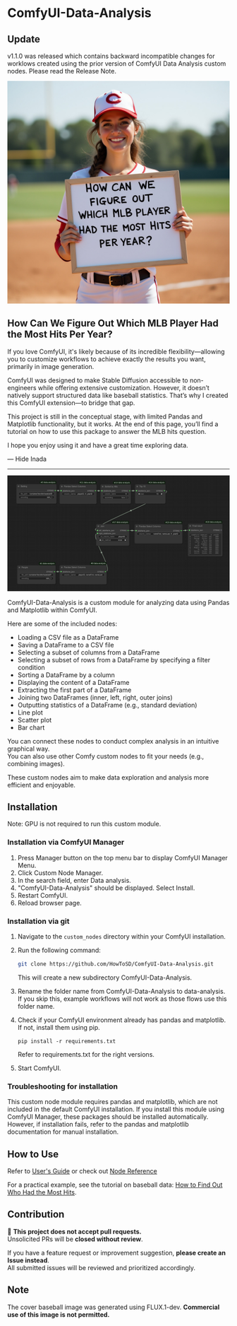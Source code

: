 # ComfyUI-Data-Analysis
## Update
v1.1.0 was released which contains backward incompatible changes for worklows created using the prior version of ComfyUI Data Analysis custom nodes. Please read the Release Note.

![Baseball tutorial](docs/images/baseball_question.jpg)
## How Can We Figure Out Which MLB Player Had the Most Hits Per Year?

If you love ComfyUI, it's likely because of its incredible flexibility—allowing you to customize workflows to achieve exactly the results you want, primarily in image generation.  

ComfyUI was designed to make Stable Diffusion accessible to non-engineers while offering extensive customization. However, it doesn’t natively support structured data like baseball statistics. That’s why I created this ComfyUI extension—to bridge that gap.  

This project is still in the conceptual stage, with limited Pandas and Matplotlib functionality, but it works. At the end of this page, you’ll find a tutorial on how to use this package to answer the MLB hits question.  

I hope you enjoy using it and have a great time exploring data.  

— Hide Inada  

<hr>

![Baseball tutorial](docs/images/baseball_final.png)

ComfyUI-Data-Analysis is a custom module for analyzing data using Pandas and Matplotlib within ComfyUI.

Here are some of the included nodes:

- Loading a CSV file as a DataFrame
- Saving a DataFrame to a CSV file
- Selecting a subset of columns from a DataFrame
- Selecting a subset of rows from a DataFrame by specifying a filter condition
- Sorting a DataFrame by a column
- Displaying the content of a DataFrame
- Extracting the first part of a DataFrame
- Joining two DataFrames (inner, left, right, outer joins)
- Outputting statistics of a DataFrame (e.g., standard deviation)
- Line plot
- Scatter plot
- Bar chart

You can connect these nodes to conduct complex analysis in an intuitive graphical way.  
You can also use other Comfy custom nodes to fit your needs (e.g., combining images).

These custom nodes aim to make data exploration and analysis more efficient and enjoyable.

## Installation
Note: GPU is not required to run this custom module.

### Installation via ComfyUI Manager
1. Press Manager button on the top menu bar to display ComfyUI Manager Menu.
2. Click Custom Node Manager.
3. In the search field, enter Data analysis.
4. "ComfyUI-Data-Analysis" should be displayed. Select Install.
5. Restart ComfyUI.
6. Reload browser page.

### Installation via git
1. Navigate to the `custom_nodes` directory within your ComfyUI installation.
2. Run the following command:

    ```bash
    git clone https://github.com/HowToSD/ComfyUI-Data-Analysis.git
    ```
    This will create a new subdirectory ComfyUI-Data-Analysis.
3. Rename the folder name from ComfyUI-Data-Analysis to data-analysis.
   If you skip this, example workflows will not work as those flows use this folder name.
4. Check if your ComfyUI environment already has pandas and matplotlib. If not, install them using pip.
   ```
   pip install -r requirements.txt
   ```
   Refer to requirements.txt for the right versions.
5. Start ComfyUI.

### Troubleshooting for installation
This custom node module requires pandas and matplotlib, which are not included in the default ComfyUI installation. If you install this module using ComfyUI Manager, these packages should be installed automatically. However, if installation fails, refer to the pandas and matplotlib documentation for manual installation.

## How to Use
Refer to [User's Guide](docs/ug.md) or check out [Node Reference](docs/reference/node_reference.md)

For a practical example, see the tutorial on baseball data: [How to Find Out Who Had the Most Hits](docs/baseball_example1.md).

## Contribution
🚫 **This project does not accept pull requests.**  
Unsolicited PRs will be **closed without review**.  

If you have a feature request or improvement suggestion, **please create an Issue instead**.  
All submitted issues will be reviewed and prioritized accordingly.

## Note  
The cover baseball image was generated using FLUX.1-dev. **Commercial use of this image is not permitted.**